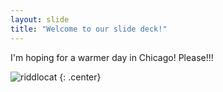 ```yaml
---
layout: slide
title: "Welcome to our slide deck!"
---
```


I'm hoping for a warmer day in Chicago! Please!!!

![riddlocat](https://octodex.github.com/images/riddlocat.png)
{: .center}

